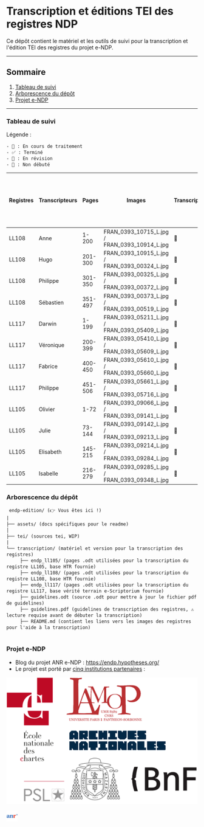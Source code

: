 

# Transcription et éditions TEI des registres NDP

Ce dépôt contient le matériel et les outils de suivi pour la transcription et l'édition TEI des registres 
du projet e-NDP.

---
## Sommaire

1. [Tableau de suivi](#tableau-de-suivi)
2. [Arborescence du dépôt](#arborecence-du-dépôt)
2. [Projet e-NDP](#projet-e-ndp)

---

### Tableau de suivi

Légende :

    - 🔄 : En cours de traitement
    - ✅ : Terminé
    - 🔎 : En révision 
    - 🚧 : Non débuté

| Registres | Transcripteurs | Pages     | Images                                         | Transcription  | ODT > TEI | TEI > TEI e-NDP | Conformité / Validation | Post-traitements (NEL, dates ISO, liens images Nakala, identifiants consolidés) | Reprise/vérification expert | Conformité / Validation | Injection DoTS/BaseX  |
|----------|----------------|-----------|------------------------------------------------|----------------|-----------|-----------------|-------------------------|---------------------------------------------------------------------------------|---------------------------|------------------------|-----------------------|
| LL108    | Anne           | 1-200     | FRAN_0393_10715_L.jpg / FRAN_0393_10914_L.jpg  | 🔄             | 🚧        | 🚧              | 🚧                     | 🚧                                                                              | 🚧                         | 🚧                     | 🚧                    |
| LL108    | Hugo           | 201-300   | FRAN_0393_10915_L.jpg / FRAN_0393_00324_L.jpg  | 🔄             | 🚧        | 🚧              | 🚧                     | 🚧                                                                              | 🚧                         | 🚧                     | 🚧                    |
| LL108    | Philippe       | 301-350   | FRAN_0393_00325_L.jpg / FRAN_0393_00372_L.jpg  | 🔄             | 🚧        | 🚧              | 🚧                     | 🚧                                                                              | 🚧                         | 🚧                     | 🚧                    |
| LL108    | Sébastien      | 351-497   | FRAN_0393_00373_L.jpg / FRAN_0393_00519_L.jpg  | 🔄             | 🚧        | 🚧              | 🚧                     | 🚧                                                                              | 🚧                         | 🚧                     | 🚧                    |
| LL117    | Darwin         | 1-199     | FRAN_0393_05211_L.jpg / FRAN_0393_05409_L.jpg  | 🔄             | 🚧        | 🚧              | 🚧                     | 🚧                                                                              | 🚧                         | 🚧                     | 🚧                    |
| LL117    | Véronique      | 200-399   | FRAN_0393_05410_L.jpg / FRAN_0393_05609_L.jpg  | 🔄             | 🚧        | 🚧              | 🚧                     | 🚧                                                                              | 🚧                         | 🚧                     | 🚧                    |
| LL117    | Fabrice        | 400-450   | FRAN_0393_05610_L.jpg / FRAN_0393_05660_L.jpg  | 🔄             | 🚧        | 🚧              | 🚧                     | 🚧                                                                              | 🚧                         | 🚧                     | 🚧                    |
| LL117    | Philippe       | 451-506   | FRAN_0393_05661_L.jpg / FRAN_0393_05716_L.jpg  | 🔄             | 🚧        | 🚧              | 🚧                     | 🚧                                                                              | 🚧                         | 🚧                     | 🚧                    |
| LL105    | Olivier        | 1-72      | FRAN_0393_09066_L.jpg / FRAN_0393_09141_L.jpg  | 🔄             | 🚧        | 🚧              | 🚧                     | 🚧                                                                              | 🚧                         | 🚧                     | 🚧                    |
| LL105    | Julie          | 73-144    | FRAN_0393_09142_L.jpg / FRAN_0393_09213_L.jpg  | 🔄             | 🚧        | 🚧              | 🚧                     | 🚧                                                                              | 🚧                         | 🚧                     | 🚧                    |
| LL105    | Elisabeth      | 145-215   | FRAN_0393_09214_L.jpg / FRAN_0393_09284_L.jpg  | 🔄             | 🚧        | 🚧              | 🚧                     | 🚧                                                                              | 🚧                         | 🚧                     | 🚧                    |
| LL105    | Isabelle       | 216-279   | FRAN_0393_09285_L.jpg / FRAN_0393_09348_L.jpg  | 🔄             | 🚧        | 🚧              | 🚧                     | 🚧                                                                              | 🚧                         | 🚧                     | 🚧                    |

### Arborescence du dépôt

```
 endp-edition/ (👉 Vous êtes ici !)
|
├── assets/ (docs spécifiques pour le readme)
│   
├── tei/ (sources tei, WIP)
|
└── transcription/ (matériel et version pour la transcription des registres)
     ├── endp_ll105/ (pages .odt utilisées pour la transcription du registre LL105, base HTR fournie)
     ├── endp_ll108/ (pages .odt utilisées pour la transcription du registre LL108, base HTR fournie)
     ├── endp_ll117/ (pages .odt utilisées pour la transcription du registre LL117, base vérité terrain e-Scriptorium fournie)
     ├── guidelines.odt (source .odt pour mettre à jour le fichier pdf de guidelines)
     ├── guidelines.pdf (guidelines de transcription des registres, ⚠️ lecture requise avant de débuter la transcription)
     ├── README.md (contient les liens vers les images des registres pour l'aide à la transcription)
     
```

### Projet e-NDP

- Blog du projet ANR e-NDP : https://endp.hypotheses.org/
- Le projet est porté par [cinq institutions partenaires](https://endp.hypotheses.org/partenaires) : 

![partenaires eNDP](./assets/banner-partners-home.png)

<img alt="anr logo" src="./assets/ANR-logo-C.jpg" width="30" height="30">